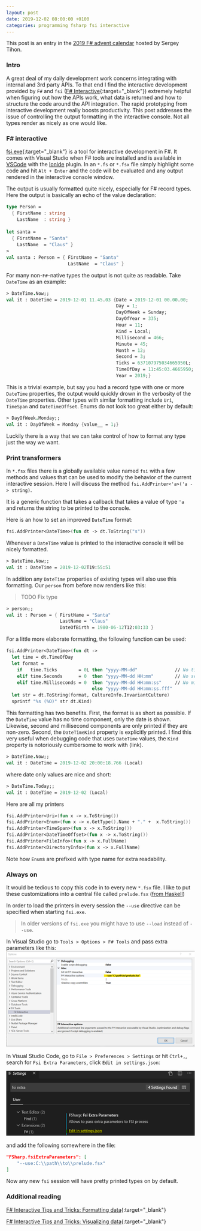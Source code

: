```yaml
---
layout: post
date: 2019-12-02 08:00:00 +0100
categories: programming fsharp fsi interactive
---
```


This post is an entry in the [2019 F# advent calendar](https://sergeytihon.com/2019/11/05/f-advent-calendar-in-english-2019/) hosted by Sergey Tihon.

### Intro

A great deal of my daily development work concerns integrating with internal and 3rd party APIs. To that end I find the interactive development provided by `F#` and `fsi` ([F# Interactive](https://docs.microsoft.com/en-us/dotnet/fsharp/tutorials/fsharp-interactive/){:target="_blank"}) extremely helpful when figuring out how the APIs work, what data is returned and how to structure the code around the API integration. The rapid prototyping from interactive development really boosts productivity. This post addresses the issue of controlling the output formatting in the interactive console. Not all types render as nicely as one would like.

### F# interactive

[fsi.exe](https://docs.microsoft.com/en-us/dotnet/fsharp/tutorials/fsharp-interactive/){:target="_blank"} is a tool for interactive development in F#. It comes with Visual Studio when F# tools are installed and is available in [VSCode](https://code.visualstudio.com/) with the [Ionide](http://ionide.io/) plugin. In an `*.fs` or `*.fsx` file simply highlight some code and hit `Alt + Enter` and the code will be evaluated and any output rendered in the interactive console window.

The output is usually formatted quite nicely, especially for F# record types. Here the output is basically an echo of the value declaration:

```fsharp
type Person =
  { FirstName : string
    LastName  : string }

let santa =
  { FirstName = "Santa"
    LastName  = "Claus" }
>
val santa : Person = { FirstName = "Santa"
                       LastName  = "Claus" }
```

For many non-`F#`-native types the output is not quite as readable. Take `DateTime` as an example:

```fsharp
> DateTime.Now;;
val it : DateTime = 2019-12-01 11.45.03 {Date = 2019-12-01 00.00.00;
                                         Day = 1;
                                         DayOfWeek = Sunday;
                                         DayOfYear = 335;
                                         Hour = 11;
                                         Kind = Local;
                                         Millisecond = 466;
                                         Minute = 45;
                                         Month = 12;
                                         Second = 3;
                                         Ticks = 637107975034665950L;
                                         TimeOfDay = 11:45:03.4665950;
                                         Year = 2019;}
```
This is a trivial example, but say you had a record type with one or more `DateTime` properties, the output would quickly drown in the verbosity of the `DateTime` properties. Other types with similar formatting include `Uri`, `TimeSpan` and `DateTimeOffset`. Enums do not look too great either by default:
```fsharp
> DayOfWeek.Monday;;
val it : DayOfWeek = Monday {value__ = 1;}
```
Luckily there is a way that we can take control of how to format any type just the way we want.

### Print transformers
In `*.fsx` files there is a globally available value named `fsi` with a few methods and values that can be used to modify the behavior of the current interactive session. Here I will discuss the method `fsi.AddPrinter<'a>('a -> string)`.

It is a generic function that takes a callback that takes a value of type `'a` and returns the string to be printed to the console.

Here is an how to set an improved `DateTime` format:
```fsharp
fsi.AddPrinter<DateTime>(fun dt -> dt.ToString("s"))
```
Whenever a `DateTime` value is printed to the interactive console it will be nicely formatted.
```fsharp
> DateTime.Now;;
val it : DateTime = 2019-12-02T19:55:51
```

In addition any `DateTime` properties of existing types will also use this formatting. Our `person` from before now renders like this:

> TODO Fix type

```fsharp
> person;;
val it : Person = { FirstName = "Santa"
                    LastName = "Claus"
                    DateOfBirth = 1980-06-12T12:03:33 }
```
For a little more elaborate formatting, the following function can be used:
```fsharp
fsi.AddPrinter<DateTime>(fun dt ->
  let time = dt.TimeOfDay
  let format =
    if   time.Ticks        = 0L then "yyyy-MM-dd"              // No time component
    elif time.Seconds      = 0  then "yyyy-MM-dd HH:mm"        // No seconds
    elif time.Milliseconds = 0  then "yyyy-MM-dd HH:mm:ss"     // No milliseconds
                                else "yyyy-MM-dd HH:mm:ss.fff"
  let str = dt.ToString(format, CultureInfo.InvariantCulture)
  sprintf "%s (%O)" str dt.Kind)
```
This formatting has two benefits. First, the format is as short as possible. If the `DateTime` value has no time component, only the date is shown. Likewise, second and millisecond components are only printed if they are non-zero. Second, the `DateTimeKind` property is explicitly printed. I find this very useful when debugging code that uses `DateTime` values, the `Kind` property is notoriously cumbersome to work with (link). 

```fsharp
> DateTime.Now;;
val it : DateTime = 2019-12-02 20:00:18.766 (Local)
```
where date only values are nice and short:
```fsharp
> DateTime.Today;;
val it : DateTime = 2019-12-02 (Local)
```

Here are all my printers

```fsharp
fsi.AddPrinter<Uri>(fun x -> x.ToString())
fsi.AddPrinter<Enum>(fun x -> x.GetType().Name + "." +  x.ToString())
fsi.AddPrinter<TimeSpan>(fun x -> x.ToString())
fsi.AddPrinter<DateTimeOffset>(fun x -> x.ToString())
fsi.AddPrinter<FileInfo>(fun x -> x.FullName)
fsi.AddPrinter<DirectoryInfo>(fun x -> x.FullName)
```

Note how `Enum`s are prefixed with type name for extra readability.

### Always on
It would be tedious to copy this code in to every new `*.fsx` file. I like to put these customizations into a central file called `prelude.fsx` ([from Haskell](https://wiki.haskell.org/Prelude))

In order to load the printers in every session the `--use` directive can be specified when starting `fsi.exe`.

> In older versions of `fsi.exe` you might have to use `--load` instead of `--use`.

In Visual Studio go to `Tools > Options > F# Tools` and pass extra parameters like this:
![Visual Studio Prelude](/assets/path_to_prelude_visual_studio.png "Visual Studio Prelude")

In Visual Studio Code, go to `File > Preferences > Settings` or hit `Ctrl+,`, search for `Fsi Extra Parameters`, click `Edit in settings.json`:

![Ionide settings](/assets/ionide_settings.png "Visual Studio Prelude")

and add the following somewhere in the file:
```json
"FSharp.fsiExtraParameters": [
    "--use:C:\\path\\to\\prelude.fsx"
]
```
Now any new `fsi` session will have pretty printed types on by default.

<!-- ### Final bits
For completeness, here are additional helper functions that I've added to my `prelude.fsx` which come in very handy from time to time. Note that I have only tested these on Windows

```fsharp
open System
open System.IO
open System.Diagnostics
open System.Globalization

/// Start a new process for the path.
let run path = Process.Start(fileName = path) |> ignore

/// Open this file for editing.
let editPrelude() =
  let scriptPath = Path.Combine(__SOURCE_DIRECTORY__, __SOURCE_FILE__)
  printfn "Opening %s for editing." scriptPath
  run scriptPath

/// Copies the item into the clipboard formatted as a string.
let clip obj =
  let text =
    match box obj with
    | :? String as s -> s
    | :? DateTime as s ->
      s.ToString("yyyy-MM-dd HH:mm:ss.fff", CultureInfo.InvariantCulture)
    | _ -> sprintf "%A" obj
  if text = "" then
    printfn "No content, clipboard remains unchanged"
  else
    Windows.Forms.Clipboard.SetText(text, Windows.Forms.TextDataFormat.Text)
    printfn "Copied %i characters to clip board" text.Length
  obj
``` -->

### Additional reading
[F# Interactive Tips and Tricks: Formatting data](https://blogs.msdn.microsoft.com/dsyme/2010/01/08/f-interactive-tips-and-tricks-formatting-data-using-addprinter-addprinttransformer-and-a-in-sprintfprintffprintf/){:target="_blank"}

[F# Interactive Tips and Tricks: Visualizing data](https://blogs.msdn.microsoft.com/dsyme/2010/01/08/f-interactive-tips-and-tricks-visualizing-data-in-a-grid/){:target="_blank"}

